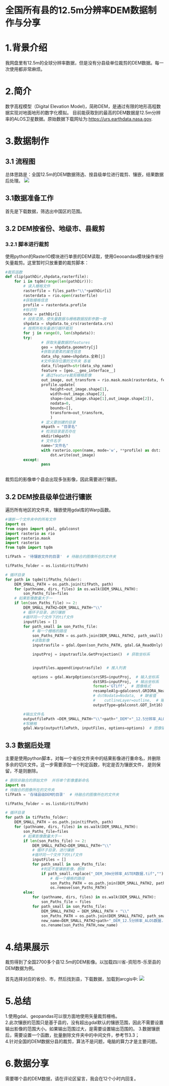 # 全国所有县的12.5m分辨率DEM数据制作与分享
# 1.背景介绍
我网盘里有12.5m的全球分辨率数据，但是没有分县级单位裁剪的DEM数据。每一次使用都非常麻烦。

# 2.简介
数字高程模型（Digital Elevation Model)，简称DEM，是通过有限的地形高程数据实现对地面地形的数字化模拟。
目前能获取到的最高的DEM数据是12.5m分辨率的ALOS卫星数据。原始数据下载网址为:https://urs.earthdata.nasa.gov.


# 3.数据制作
## 3.1 流程图
总体思路是：全国12.5m的DEM数据筛选、按县级单位进行裁剪、镶嵌，结果数据后处理。
![](https://gitee.com/kitmyfaceplease/image_upload/raw/master/img/202110031652995.png)

## 3.1数据准备工作
首先是下载数据，筛选出中国区的范围。
## 3.2 DEM按省份、地级市、县裁剪
### 3.2.1 脚本进行裁剪
使用python的RasterIO模块进行单景的DEM读取，使用Geooandas模块操作省份矢量裁剪。这里暂时只放重要的裁剪脚本：
```python
#裁剪函数
def clip(pathDir,shpdata,rasterfile):
    for i in tqdm(range(len(pathDir))):
        # 读入栅格文件
        rasterfile = files_path+"\\"+pathDir[i]
        rasterdata = rio.open(rasterfile)
        #获取栅格信息
        profile = rasterdata.profile
        #标识符
        note = pathDir[i]
        # 投影变换，使矢量数据与栅格数据投影参数一致
        shpdata = shpdata.to_crs(rasterdata.crs)
        # 按照所有矢量进行循环裁剪
        for j in range(0, len(shpdata)):
        try:
                # 获取矢量数据的features
                geo = shpdata.geometry[j]
                #获取该要素的属性信息
                data_shp_name=shpdata.全称[j]
                #文件保存位置的文件夹 各省
                data_filepath=str(data_shp_name)
                feature = [geo.__geo_interface__]
                # 通过feature裁剪栅格影像
                out_image, out_transform = rio.mask.mask(rasterdata, feature, all_touched=True, crop=True, nodata=0)
                profile.update(
                    height=out_image.shape[1],
                    width=out_image.shape[2],
                    shape=(out_image.shape[1],out_image.shape[2]),
                    nodata=0,
                    bounds=[],
                    transform=out_transform,
                    )
                # 定义要创建的目录
                mkpath = "目录名"
                # 检测目录是否存在
                mkdir(mkpath)
                # 文件名字
                name="文件名"
                with rasterio.open(name, mode='w', **profile) as dst:
                    dst.write(out_image)
        except:
                pass
                
```
裁剪后的影像单个县会出现多张影像，因此需要进行镶嵌。
## 3.2 DEM按县级单位进行镶嵌
遍历所有地区的文件夹，镶嵌使用gdal库的Warp函数。
```python
#镶嵌一个文件夹中的所有文件
import os
from osgeo import gdal, gdalconst
import rasterio as rio
import rasterio.mask
import rasterio
from tqdm import tqdm

tifPath = '待镶嵌文件的目录'  # 待融合的图像所在的文件夹

tifPaths_folder = os.listdir(tifPath)

# 循环目录
for path in tqdm(tifPaths_folder):
    DEM_SMALL_PATH = os.path.join(tifPath, path)
    for (pathname, dirs, files) in os.walk(DEM_SMALL_PATH):
        son_Paths_file=files
    # 如果影像数量大于一
    if len(son_Paths_file) >= 2:
        DEM_SMALL_PATH2=DEM_SMALL_PATH+"\\"
        # 循环子目录，进行镶嵌
        #循环同一个文件下的tif文件
        inputFiles = []
        for path_small in son_Paths_file:
            # 每一个栅格的路径
            son_Paths_PATH = os.path.join(DEM_SMALL_PATH2, path_small)
            #读取影像
            inputrasfile = gdal.Open(son_Paths_PATH, gdal.GA_ReadOnly)  # 读取影像

            inputProj = inputrasfile.GetProjection()  # 获取坐标系


            inputFiles.append(inputrasfile)  # 推入列表

            options = gdal.WarpOptions(srcSRS=inputProj,  # 输入坐标系
                                       dstSRS=inputProj,  # 输出坐标系
                                       format='GTiff',  # 图像格式
                                       resampleAlg=gdalconst.GRIORA_NearestNeighbour,  # 重采样算法，这里是双线性内插
                                       # dstNodata=Nodata,  # 缺省值
                                       #    cutlineLayer=outline,  # 输出范围，这里可以是一个外轮廓shp数据
                                       outputType=gdalconst.GDT_Int16)  # 数据类型，这里是有符号32位整型

        #输出文件名
        outputfilePath =DEM_SMALL_PATH+"\\"+path+"_DEM"+"_12.5分辨率_ALOS数据"+".tif"
        #写栅格
        gdal.Warp(outputfilePath, inputFiles, options=options)  # 图像镶嵌
```
## 3.3 数据后处理
主要是使用python脚本，对每一个省份文件夹中的结果影像进行重命名，并删除多余的切片文件。这一步需要添加一个判定函数，判定是否为镶嵌文件，
是则保留，不是则删除。
```python
# 删除非融合的原始文件  并将单个影像重新命名
import os
# 待融合的图像所在的文件夹
tifPath = '存储县级DEM的目录'  # 待融合的图像所在的文件夹

tifPaths_folder = os.listdir(tifPath)

# 循环目录
for path in tifPaths_folder:
    DEM_SMALL_PATH = os.path.join(tifPath, path)
    for (pathname, dirs, files) in os.walk(DEM_SMALL_PATH):
        son_Paths_file=files
        # 如果影像数量大于一
        if len(son_Paths_file) >= 2:
            DEM_SMALL_PATH2=DEM_SMALL_PATH+"\\"
            # 循环子目录，进行镶嵌
            #循环同一个文件下的tif文件
            inputFiles = []
            for path_small in son_Paths_file:
                #判定不是镶嵌影像，删除
                if path_small.replace("_DEM_30m分辨率_ASTER数据.tif","")!=path:
                    # 每一个栅格的路径
                    son_Paths_PATH = os.path.join(DEM_SMALL_PATH2, path_small)
                    os.remove(son_Paths_PATH)
        else:
            for (pathname, dirs, files) in os.walk(DEM_SMALL_PATH):
                son_Paths_file = files
            for path_small in son_Paths_file:
                DEM_SMALL_PATH2 = DEM_SMALL_PATH + "\\"
                son_Paths_PATH = os.path.join(DEM_SMALL_PATH2, path_small)
                new_name=DEM_SMALL_PATH2+path+"_DEM_12.5分辨率_ALOS数据.tif"
                os.rename(son_Paths_PATH,new_name)
```

# 4.结果展示
裁剪得到了全国2700多个县12.5m的DEM影像。以加载四川省-资阳市-乐至县的DEM数据为例。


首先选择对应的省份、市，然后找到县，下载数据，加载到arcgis中:
![](https://gitee.com/kitmyfaceplease/image_upload/raw/master/img/202110031848362.png)

# 5.总结
1.使用gdal、geopandas可以很方面地使用矢量裁剪栅格。  
2.此次镶嵌的范围只是基于县的，没有超出gdal默认的镶嵌范围，因此不需要设置输出影像的范围大小。如果输出范围过大，是需要设置输出范围的。
3.数据镶嵌后，需要设置一个函数，批量删除文件夹中的中间文件，参考节3.3；  
4.针对全国的DEM数据分县的裁剪，算法不是问题，电脑的算力才是主要问题。
# 6.数据分享
需要哪个县的DEM数据，请在评论区留言，我会在12个小时内回复。



